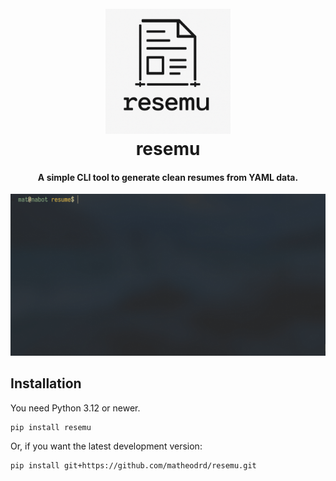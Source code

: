 <h1 align="center">
  <br>
  <img src="docs/img/resemu.png" alt="resemu" width="200">
  <br>
  resemu
  <br>
</h1>

<h4 align="center">A simple CLI tool to generate clean resumes from YAML data.</h4>

![screenshot](docs/img/resemu-demo.gif)

## Installation

You need Python 3.12 or newer.

```bash
pip install resemu
```

Or, if you want the latest development version:

```bash
pip install git+https://github.com/matheodrd/resemu.git
```
